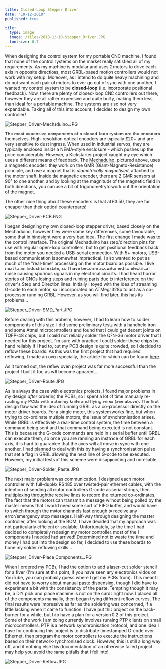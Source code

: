```yaml
---
title: Closed-Loop Stepper Driver
date: "10-12-2018"
published: true

tile:
  type: image
  image: /tiles/2018-12-10-Stepper_Driver.JPG
  fontsize: 0.7
---
```


When designing the control system for my portable CNC machine, I found that none of the control systems on the market really satisfied all of my requirements. As my machine is modular and uses 2 motors to drive each axis in opposite directions, most GRBL-based motion controllers would not work with my setup. Moreover, as I intend to do quite heavy machining and do not want each pair of motors to ever go out of sync with one another, I wanted my control system to be **closed-loop** (i.e. incorporate positional feedback). Now, there are plenty of closed-loop CNC controllers out there, however they are all rather expensive and quite bulky, making them less than ideal for a portable machine. The systems are also not very expandable. Taking all of this into account, I decided to design my own controller!

![Stepper_Driver-Mechaduino.JPG]({import.meta.env.VITE_IMAGE_BASE}/posts/Stepper_Driver-Mechaduino.JPG)

The most expensive components of a closed-loop system are the encoders themselves. High-resolution optical encoders are typically £20+ and are very sensitive to dust ingress. When used in industrial servos, they are typically enclosed inside a NEMA-style enclosure - which pushes up the price considerably. However, a Kickstarter project caught my eye which uses a different means of feedback. The [Mechaduino](https://tropical-labs.com/mechaduino/), pictured above, uses a magnetic encoder: they work on the GMR (Giant-Magneto-Resistance) principle, and use a magnet that is *diametrically magnetised*, attached to the motor shaft. Inside the magnetic encoder, there are 2 GMR sensors at 90&#176; to one another, and by looking at the magnitude of the magnetic field in both directions, you can use a bit of trigonometryto work out the orientation of the magnet.

The other nice thing about these encoders is that at £3.50, they are far cheaper than their optical counterparts!

![Stepper_Driver-PCB.PNG]({import.meta.env.VITE_IMAGE_BASE}/posts/Stepper_Driver-PCB.PNG)

I began designing my own closed-loop stepper driver, based closely on the Mechaduino, however they were some key differences, some favourable, some that in hindsight were a very bad idea.
The first change I made was to the control interface. The original Mechaduino has step/direction pins for use with regular open-loop controllers, but to get positional feedback back from the motor you needed a USB-serial connection. With 5+ motors, USB-based communication is somewhat impractical. I also wanted to put as much of the "real-time" processing on the motor board as possible. I live next to an industrial estate, so I have become accustomed to electrical noise causing spurious signals in my electrical circuits. I had heard horror stories of CNCs losing steps and ruining parts due to interference on the driver's Step and Direction lines.
Initially I toyed with the idea of streaming G-code to each motor, so I incorporated an ATMega328p to act as a co-processor running GRBL. However, as you will find later, this has its problems...

![Stepper_Driver-SMD_Part.JPG]({import.meta.env.VITE_IMAGE_BASE}/posts/Stepper_Driver-SMD_Part.JPG)

Before dealing with this probelm, however, I had to learn how to solder components of this size. I did some preliminary tests with a handheld iron and some Atmel microcontrollers and found that I could get decent joints on TQFP-48 chips, but I could not reliably solder the QFN-36 motor driver that I needed for this project. I'm sure with practice I could solder these chips by hand reliably if I had to, but my PCB design is quite crowded, so I decided to reflow these boards. As this was the first project that had required reflowing, I made an oven specially, the article for which can be found [here]({import.meta.env.VITE_BASE_URL}/projects/Reflow_Oven).

As it turned out, the reflow oven project was far more successful than the project I built it for, as will become apparent...

![Stepper_Driver-Route.JPG]({import.meta.env.VITE_IMAGE_BASE}/posts/Stepper_Driver-Route.JPG)

As is always the case with electronics projects, I found major problems in my design *after* ordering the PCBs, so I spent a lot of time manually re-routing my PCBs with a stanley knife and flying wires (see above).
The first design flaw was the idea of running GRBL as a co-processor directly on the motor driver boards. For a single motor, this system works fine, but when trying to co-ordinate multiple motors, the issue of synchronisation arises. While GRBL is effectively a real-time control system, the time between a command being sent and that command being executed is not constant. This is because the G-code commands are held in a serial buffer until GRBL can execute them, so once you are ranning an instance of GRBL for each axis, it is hard to guarantee that the axes will all move in sync with one another.
I had planned to deal with this by having a synchronisation pulse that set a flag in GRBL allowing the next line of G-code to be executed. However, my initial tests of this scheme were disappointing and unreliable.

![Stepper_Driver-Solder_Paste.JPG]({import.meta.env.VITE_IMAGE_BASE}/posts/Stepper_Driver-Solder_Paste.JPG)

The next major problem was communication. I designed each motor controller with full-duplex RS485 over twisted-pair ethernet cables, with the intention of sending all motor controllers G-code as serial strings, then multiplexing throughthe receive lines to record the returned co-ordinates. The fact that the motors can transmit a message without being polled by the master means that I would need some sort of FIFO buffer, and would have to switch through the motor channels fast enough to receive any error/emergency stop messages. Half-way through designing the master controller, after looking at the BOM, I have decided that my approach was not particularly efficient or scalable. Unfortunately, by the time I had decided to completely redesign my motor controller, most of the I components I needed had arrived!
Determined not to waste the time and money I had put into the design so far, I decided to use these boards to hone my solder reflowing skills...

![Stepper_Driver-Place_Components.JPG]({import.meta.env.VITE_IMAGE_BASE}/posts/Stepper_Driver-Place_Components.JPG)

When I ordered my PCBs, I had the option to add a laser-cut solder stencil for a fiver (I'm sure at this point, if you have seen any electronics vidos on YouTube, you can probably guess where I get my PCBs from). This meant I did not have to worry about manual paste dispensing, though I did have to experiment a bit with the consistency of the paste. Tempting though it may be, a DIY pick and place machine is not on the cards right now. I placed all of the components manually, then began trying different reflow curves. The final results were impressive as far as the soldering was concerned, if a little lacking when it came to function.
I have put this project on the back-burner for a while, but I do have a plan for a version 0.2 of this project. Some of the work I am doing currently involves running PTP clients on small microcontrollers. PTP is a network synchronisation protocol, and one idea I have for continuing this project is to distribute timestamped G-code over Ethernet, then program the motor controllers to execute the instructions based on their network-synchronised clock. However, this is still a long way off, and if nothing else this documentation of an otherwise failed project may help you avoid the same pitfalls that I fell into!

![Stepper_Driver-Reflow.JPG]({import.meta.env.VITE_IMAGE_BASE}/posts/Stepper_Driver-Reflow.JPG)
